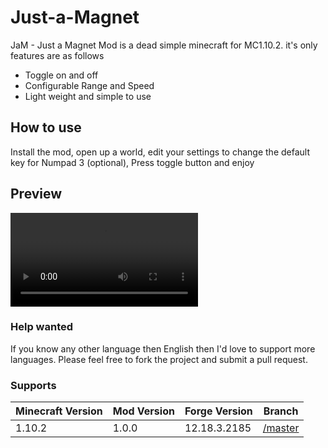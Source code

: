 # Just-a-Magnet
JaM - Just a Magnet Mod is a dead simple minecraft for MC1.10.2. it's only features are as follows

- Toggle on and off
- Configurable Range and Speed
- Light weight and simple to use

## How to use
Install the mod, open up a world, edit your settings to change the default key for Numpad 3 (optional), Press toggle button and enjoy 

## Preview 
![Preview](http://i.imgur.com/nsvE0w1.mp4)

### Help wanted
If you know any other language then English then I'd love to support more languages. Please feel free to fork the project and submit a pull request. 

### Supports
|Minecraft Version|Mod Version|Forge Version|Branch
|---|---|---|---
|1.10.2|1.0.0|12.18.3.2185|[/master](https://github.com/MichaelHillcox/Just-a-Magnet-Mod/tree/master)
